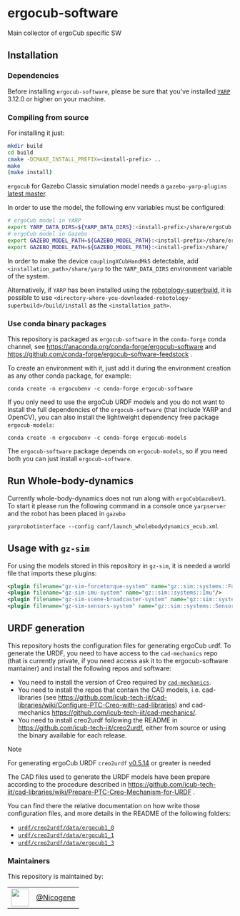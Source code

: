 # ergocub-software
Main collector of ergoCub specific SW

## Installation

### Dependencies

Before installing `ergocub-software`, please be sure that you've installed [`YARP`](https://www.yarp.it/latest//) 3.12.0 or higher on your machine.

### Compiling from source

For installing it just:
```sh
mkdir build
cd build
cmake -DCMAKE_INSTALL_PREFIX=<install-prefix> ..
make
(make install)
```
`ergocub` for Gazebo Classic simulation model needs a `gazebo-yarp-plugins` [latest master](https://github.com/robotology/gazebo-yarp-plugins/commit/c89280295d53279049bb7521cf6b6b3400130f23).

In order to use the model, the following env variables must be configured:
```sh
# ergoCub model in YARP
export YARP_DATA_DIRS=${YARP_DATA_DIRS}:<install-prefix>/share/ergoCub
# ergoCub model in Gazebo
export GAZEBO_MODEL_PATH=${GAZEBO_MODEL_PATH}:<install-prefix>/share/ergoCub/robots
export GAZEBO_MODEL_PATH=${GAZEBO_MODEL_PATH}:<install-prefix>/share/
```

In order to make the device `couplingXCubHandMk5` detectable, add `<installation_path>/share/yarp` to the `YARP_DATA_DIRS` environment variable of the system.

Alternatively, if `YARP` has been installed using the [robotology-superbuild](https://github.com/robotology/robotology-superbuild), it is possible to use `<directory-where-you-downloaded-robotology-superbuild>/build/install` as the `<installation_path>`.

### Use conda binary packages

This repository is packaged as `ergocub-software` in the `conda-forge` conda channel, see https://anaconda.org/conda-forge/ergocub-software and https://github.com/conda-forge/ergocub-software-feedstock .

To create an environment with it, just add it during the environment creation as any other conda package, for example:
~~~
conda create -n ergocubenv -c conda-forge ergocub-software
~~~

If you only need to use the ergoCub URDF models and you do not want to install the full dependencies of the `ergocub-software` (that include YARP and OpenCV), you can also install the lightweight dependency free package `ergocub-models`:
~~~
conda create -n ergocubenv -c conda-forge ergocub-models
~~~

The `ergocub-software` package depends on `ergocub-models`, so if you need both you can just install `ergocub-software`.

## Run Whole-body-dynamics
Currently whole-body-dynamics does not run along with `ergoCubGazeboV1`. To start it please run the following command in a console once `yarpserver` and
the robot has been placed in `gazebo`
```console
yarprobotinterface --config conf/launch_wholebodydynamics_ecub.xml
```

## Usage with `gz-sim`

For using the models stored in this repository in `gz-sim`, it is needed a world file that imports these plugins:
```xml
<plugin filename="gz-sim-forcetorque-system" name="gz::sim::systems::ForceTorque"/>
<plugin filename="gz-sim-imu-system" name="gz::sim::systems::Imu"/>
<plugin filename="gz-sim-scene-broadcaster-system" name="gz::sim::systems::SceneBroadcaster"/>
<plugin filename="gz-sim-sensors-system" name="gz::sim::systems::Sensors"/>
```

## URDF generation

This repository hosts the configuration files for generating ergoCub urdf. To generate the URDF, you need to have access to the `cad-mechanics` repo (that is currently private, if you need access ask it to the ergocub-software mantainer) and install the following repos and software:
* You need to install the version of Creo required by [`cad-mechanics`](https://github.com/icub-tech-iit/cad-mechanics/).
* You need to install the repos that contain the CAD models, i.e. cad-libraries (see https://github.com/icub-tech-iit/cad-libraries/wiki/Configure-PTC-Creo-with-cad-libraries) and cad-mechanics https://github.com/icub-tech-iit/cad-mechanics/.
* You need to install creo2urdf following the README in https://github.com/icub-tech-iit/creo2urdf, either from source or using the binary available for each release.

>[!NOTE]
> For generating ergoCub URDF `creo2urdf` [v0.5.14](https://github.com/icub-tech-iit/creo2urdf/releases/tag/v0.5.14) or greater is needed

The CAD files used to generate the URDF models have been prepare according to the procedure described in https://github.com/icub-tech-iit/cad-libraries/wiki/Prepare-PTC-Creo-Mechanism-for-URDF .

You can find there the relative documentation on how write those configuration files, and more details in the README of the following folders:
* [`urdf/creo2urdf/data/ergocub1_0`](./urdf/creo2urdf/data/ergocub1_0)
* [`urdf/creo2urdf/data/ergocub1_1`](./urdf/creo2urdf/data/ergocub1_1)
* [`urdf/creo2urdf/data/ergocub1_3`](./urdf/creo2urdf/data/ergocub1_3)

### Maintainers
This repository is maintained by:

| | |
|:---:|:---:|
| [<img src="https://github.com/Nicogene.png" width="40">](https://github.com/Nicogene) | [@Nicogene](https://github.com/Nicogene) |
